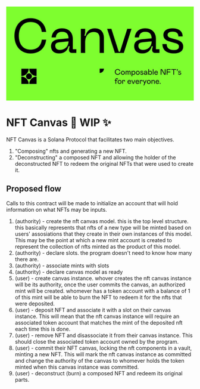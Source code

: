 ![](logo.jpg)

# NFT Canvas :construction: WIP :sparkles:

NFT Canvas is a Solana Protocol that facilitates two main objectives.

1. "Composing" nfts and generating a new NFT.
1. "Deconstructing" a composed NFT and allowing the holder of the deconstructed
   NFT to redeem the original NFTs that were used to create it.

## Proposed flow

Calls to this contract will be made to initialize an account that will hold
information on what NFTs may be inputs.

1. (authority) - create the nft canvas model. this is the top level structure.
   this basically represents that nfts of a new type will be minted based on
   users' assosiations that they create in their own instances of this model.
   This may be the point at which a new mint account is created to represent the
   collection of nfts minted as the product of this model.
1. (authority) - declare slots. the program doesn't need to know how many there
   are.
1. (authority) - associate mints with slots
1. (authority) - declare canvas model as ready
1. (user) - create canvas instance. whover creates the nft canvas instance will
   be its authority, once the user commits the canvas, an authorized mint will
   be created. whomever has a token account with a balance of 1 of this mint
   will be able to burn the NFT to redeem it for the nfts that were deposited.
1. (user) - deposit NFT and associate it with a slot on their canvas instance.
   This will mean that the nft canvas instance will require an associated token
   account that matches the mint of the deposited nft each time this is done.
1. (user) - remove NFT and disassociate it from their canvas instance. This
   should close the associated token account owned by the program.
1. (user) - commit their NFT canvas, locking the nft components in a vault,
   minting a new NFT. This will mark the nft canvas instance as committed and
   change the authority of the canvas to whomever holds the token minted when
   this canvas instance was committed.
1. (user) - deconstruct (burn) a composed NFT and redeem its original parts.
